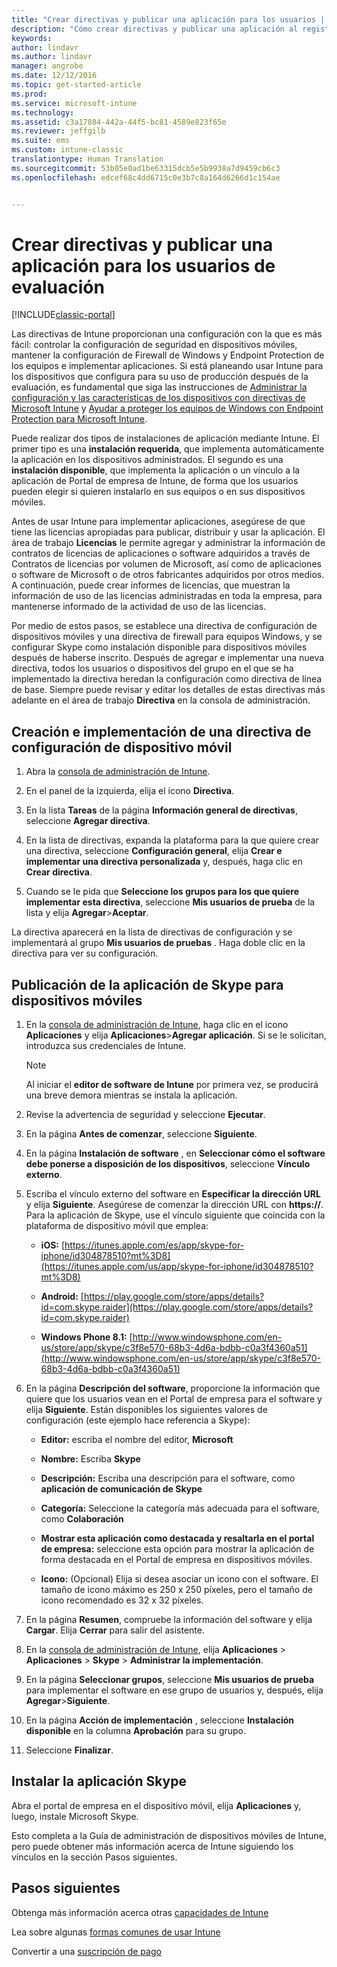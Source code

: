```yaml
---
title: "Crear directivas y publicar una aplicación para los usuarios | Microsoft Docs"
description: "Cómo crear directivas y publicar una aplicación al registrarse para obtener una evaluación gratuita de 30 días de Intune"
keywords: 
author: lindavr
ms.author: lindavr
manager: angrobe
ms.date: 12/12/2016
ms.topic: get-started-article
ms.prod: 
ms.service: microsoft-intune
ms.technology: 
ms.assetid: c3a17884-442a-44f5-bc81-4589e823f65e
ms.reviewer: jeffgilb
ms.suite: ems
ms.custom: intune-classic
translationtype: Human Translation
ms.sourcegitcommit: 53b05e0ad1be63315dcb5e5b9938a7d9459cb6c3
ms.openlocfilehash: edcef68c4dd6715c0e3b7c8a164d6266d1c154ae


---
```



# <a name="create-policies-and-publish-an-app-to-evaluation-users"></a>Crear directivas y publicar una aplicación para los usuarios de evaluación

[!INCLUDE[classic-portal](../includes/classic-portal.md)]

Las directivas de Intune proporcionan una configuración con la que es más fácil: controlar la configuración de seguridad en dispositivos móviles, mantener la configuración de Firewall de Windows y Endpoint Protection de los equipos e implementar aplicaciones. Si está planeando usar Intune para los dispositivos que configura para su uso de producción después de la evaluación, es fundamental que siga las instrucciones de [Administrar la configuración y las características de los dispositivos con directivas de Microsoft Intune](/intune/deploy-use/manage-settings-and-features-on-your-devices-with-microsoft-intune-policies) y [Ayudar a proteger los equipos de Windows con Endpoint Protection para Microsoft Intune](/intune/deploy-use/help-secure-windows-pcs-with-endpoint-protection-for-microsoft-intune).

Puede realizar dos tipos de instalaciones de aplicación mediante Intune. El primer tipo es una **instalación requerida**, que implementa automáticamente la aplicación en los dispositivos administrados. El segundo es una **instalación disponible**, que implementa la aplicación o un vínculo a la aplicación de Portal de empresa de Intune, de forma que los usuarios pueden elegir si quieren instalarlo en sus equipos o en sus dispositivos móviles.

Antes de usar Intune para implementar aplicaciones, asegúrese de que tiene las licencias apropiadas para publicar, distribuir y usar la aplicación. El área de trabajo **Licencias** le permite agregar y administrar la información de contratos de licencias de aplicaciones o software adquiridos a través de Contratos de licencias por volumen de Microsoft, así como de aplicaciones o software de Microsoft o de otros fabricantes adquiridos por otros medios. A continuación, puede crear informes de licencias, que muestran la información de uso de las licencias administradas en toda la empresa, para mantenerse informado de la actividad de uso de las licencias.

Por medio de estos pasos, se establece una directiva de configuración de dispositivos móviles y una directiva de firewall para equipos Windows, y se configurar Skype como instalación disponible para dispositivos móviles después de haberse inscrito. Después de agregar e implementar una nueva directiva, todos los usuarios o dispositivos del grupo en el que se ha implementado la directiva heredan la configuración como directiva de línea de base. Siempre puede revisar y editar los detalles de estas directivas más adelante en el área de trabajo **Directiva** en la consola de administración.

## <a name="create-and-deploy-a-mobile-device-configuration-policy"></a>Creación e implementación de una directiva de configuración de dispositivo móvil

1.  Abra la [consola de administración de Intune](https://manage.microsoft.com/).

2.  En el panel de la izquierda, elija el icono **Directiva**.

3.  En la lista **Tareas** de la página **Información general de directivas**, seleccione **Agregar directiva**.

4.  En la lista de directivas, expanda la plataforma para la que quiere crear una directiva, seleccione **Configuración general**, elija **Crear e implementar una directiva personalizada** y, después, haga clic en **Crear directiva**.

5.  Cuando se le pida que **Seleccione los grupos para los que quiere implementar esta directiva**, seleccione **Mis usuarios de prueba** de la lista y elija **Agregar**&gt;**Aceptar**.

La directiva aparecerá en la lista de directivas de configuración y se implementará al grupo **Mis usuarios de pruebas** . Haga doble clic en la directiva para ver su configuración.

## <a name="publish-the-skype-app-for-mobile-devices"></a>Publicación de la aplicación de Skype para dispositivos móviles

1.  En la [consola de administración de Intune](https://manage.microsoft.com/), haga clic en el icono **Aplicaciones** y elija **Aplicaciones**&gt;**Agregar aplicación**. Si se le solicitan, introduzca sus credenciales de Intune.

    > [!NOTE]
    > Al iniciar el **editor de software de Intune** por primera vez, se producirá una breve demora mientras se instala la aplicación.

2.  Revise la advertencia de seguridad y seleccione **Ejecutar**.

3.  En la página **Antes de comenzar**, seleccione **Siguiente**.

4.  En la página **Instalación de software** , en **Seleccionar cómo el software debe ponerse a disposición de los dispositivos**, seleccione **Vínculo externo**.

5.  Escriba el vínculo externo del software en **Especificar la dirección URL** y elija **Siguiente**. Asegúrese de comenzar la dirección URL con **https://**. Para la aplicación de Skype, use el vínculo siguiente que coincida con la plataforma de dispositivo móvil que emplea:

    -   **iOS:** [https://itunes.apple.com/es/app/skype-for-iphone/id304878510?mt%3D8](https://itunes.apple.com/us/app/skype-for-iphone/id304878510?mt%3D8)

    -   **Android:** [https://play.google.com/store/apps/details?id=com.skype.raider](https://play.google.com/store/apps/details?id=com.skype.raider)

    -   **Windows Phone 8.1:** [http://www.windowsphone.com/en-us/store/app/skype/c3f8e570-68b3-4d6a-bdbb-c0a3f4360a51](http://www.windowsphone.com/en-us/store/app/skype/c3f8e570-68b3-4d6a-bdbb-c0a3f4360a51)

6.  En la página **Descripción del software**, proporcione la información que quiere que los usuarios vean en el Portal de empresa para el software y elija **Siguiente**. Están disponibles los siguientes valores de configuración (este ejemplo hace referencia a Skype):

    -   **Editor:** escriba el nombre del editor, **Microsoft**

    -   **Nombre:** Escriba **Skype**

    -   **Descripción:** Escriba una descripción para el software, como **aplicación de comunicación de Skype**

    -   **Categoría:** Seleccione la categoría más adecuada para el software, como **Colaboración**

    -   **Mostrar esta aplicación como destacada y resaltarla en el portal de empresa:** seleccione esta opción para mostrar la aplicación de forma destacada en el Portal de empresa en dispositivos móviles.

    -   **Icono:**  (Opcional) Elija si desea asociar un icono con el software. El tamaño de icono máximo es 250 x 250 píxeles, pero el tamaño de icono recomendado es 32 x 32 píxeles.

7.  En la página **Resumen**, compruebe la información del software y elija **Cargar**. Elija **Cerrar** para salir del asistente.

8.  En la [consola de administración de Intune](https://manage.microsoft.com/), elija **Aplicaciones** &gt; **Aplicaciones** &gt; **Skype** &gt; **Administrar la implementación**.

9. En la página **Seleccionar grupos**, seleccione **Mis usuarios de prueba** para implementar el software en ese grupo de usuarios y, después, elija **Agregar**&gt;**Siguiente**.

10. En la página **Acción de implementación** , seleccione **Instalación disponible** en la columna **Aprobación** para su grupo.

11. Seleccione **Finalizar**.

## <a name="install-the-skype-app"></a>Instalar la aplicación Skype
Abra el portal de empresa en el dispositivo móvil, elija **Aplicaciones** y, luego, instale Microsoft Skype.

Esto completa a la Guía de administración de dispositivos móviles de Intune, pero puede obtener más información acerca de Intune siguiendo los vínculos en la sección Pasos siguientes.
## <a name="next-steps"></a>Pasos siguientes
Obtenga más información acerca otras [capacidades de Intune](get-started-with-a-30-day-trial-of-microsoft-intune-step-6.md)

Lea sobre algunas [formas comunes de usar Intune](common-ways-to-use-intune.md)

Convertir a una [suscripción de pago](get-started-with-a-30-day-trial-of-microsoft-intune-step-7.md)



<!--HONumber=Dec16_HO2-->


